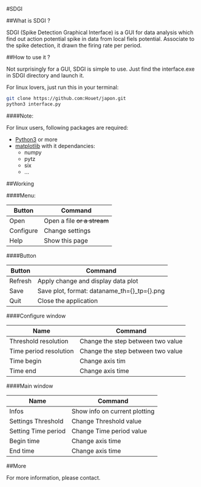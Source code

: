 #SDGI

##What is SDGI ?

SDGI (Spike Detection Graphical Interface) is a GUI for data analysis
which find out action potential spike in data from local fiels potential.
Associate to the spike detection, it drawn the firing rate per period.

##How to use it ? 

Not surprisingly for a GUI, SDGI is simple to use. 
Just find the interface.exe in SDGI directory and launch it.

For linux lovers, just run this in your terminal:

```bash
git clone https://github.com:Houet/japon.git
python3 interface.py
```

####Note:

For linux users, following packages are required:

* [Python3](http://python.org) or more
* [matplotlib](http://matplotlib.org/) with it dependancies:
  * numpy
  * pytz
  * six
  * ...


##Working

####Menu:

Button | Command
-------|---------
Open | Open a file ~~or a stream~~
Configure | Change settings 
Help | Show this page

####Button

Button | Command
-------|--------
Refresh | Apply change and display data plot
Save | Save plot, format: dataname_th={}_tp={}.png
Quit | Close the application

####Configure window

Name | Command
-----|---------
Threshold resolution | Change the step between two value
Time period resolution | Change the step between two value
Time begin | Change axis tim
Time end | Change axis time

####Main window 

Name | Command
-----|--------
Infos | Show info on current plotting
Settings Threshold | Change Threshold value
Setting Time period | Change Time period value
Begin time | Change axis time
End time | Change axis time



##More 

For more information, please contact. 

